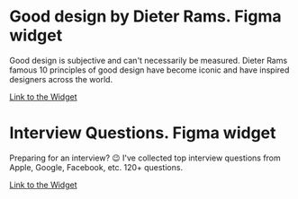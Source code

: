 # Good design by Dieter Rams. Figma widget
Good design is subjective and can't necessarily be measured. Dieter Rams famous 10 principles of good design have become iconic and have inspired designers across the world.

[Link to the Widget](https://www.figma.com/community/widget/1175683555999259260)


# Interview Questions. Figma widget
Preparing for an interview? 😉 I've collected top interview questions from Apple, Google, Facebook, etc. 120+ questions.

[Link to the Widget](https://www.figma.com/community/widget/1175446772419539350)